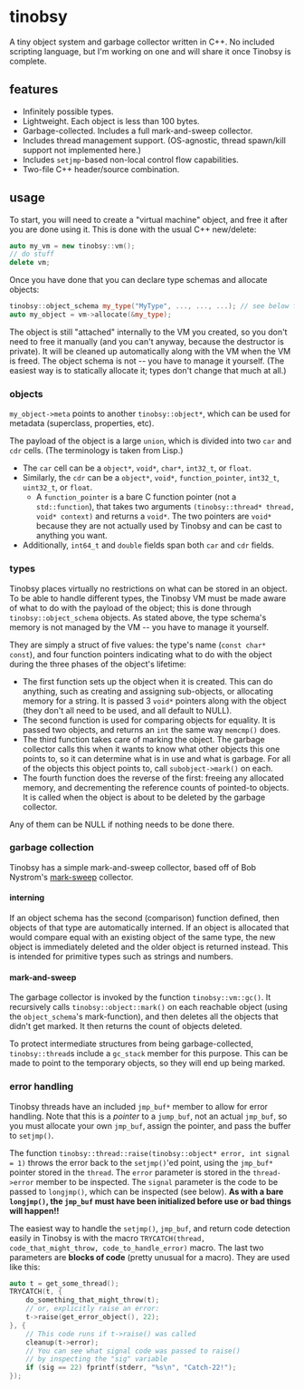 # tinobsy

A tiny object system and garbage collector written in C++. No included scripting language, but I'm working on one and will share it once Tinobsy is complete.

## features

* Infinitely possible types.
* Lightweight. Each object is less than 100 bytes.
* Garbage-collected. Includes a full mark-and-sweep collector.
* Includes thread management support. (OS-agnostic, thread spawn/kill support not implemented here.)
* Includes `setjmp`-based non-local control flow capabilities.
* Two-file C++ header/source combination.

## usage

To start, you will need to create a "virtual machine" object, and free it after you are done using it. This is done with the usual C++ new/delete:

```c++
auto my_vm = new tinobsy::vm();
// do stuff
delete vm;
```

Once you have done that you can declare type schemas and allocate objects:

```c++
tinobsy::object_schema my_type("MyType", ..., ..., ...); // see below for what to put in place of the ...'s
auto my_object = vm->allocate(&my_type);
```

The object is still "attached" internally to the VM you created, so you don't need to free it manually (and you can't anyway, because the destructor is private). It will be cleaned up automatically along with the VM when the VM is freed. The object schema is not -- you have to manage it yourself. (The easiest way is to statically allocate it; types don't change that much at all.)

### objects

`my_object->meta` points to another `tinobsy::object*`, which can be used for metadata (superclass, properties, etc).

The payload of the object is a large `union`, which is divided into two `car` and `cdr` cells. (The terminology is taken from Lisp.)

* The `car` cell can be a `object*`, `void*`, `char*`, `int32_t`, or `float`.
* Similarly, the `cdr` can be a `object*`, `void*`, `function_pointer`, `int32_t`, `uint32_t`, or `float`.
    * A `function_pointer` is a bare C function pointer (not a `std::function`), that takes two arguments `(tinobsy::thread* thread, void* context)` and returns a `void*`. The two pointers are `void*` because they are not actually used by Tinobsy and can be cast to anything you want.
* Additionally, `int64_t` and `double` fields span both `car` and `cdr` fields.

### types

Tinobsy places virtually no restrictions on what can be stored in an object. To be able to handle different types, the Tinobsy VM must be made aware of what to do with the payload of the object; this is done through `tinobsy::object_schema` objects. As stated above, the type schema's memory is not managed by the VM -- you have to manage it yourself.

They are simply a struct of five values: the type's name (`const char* const`), and four function pointers indicating what to do with the object during the three phases of the object's lifetime:

* The first function sets up the object when it is created. This can do anything, such as creating and assigning sub-objects, or allocating memory for a string. It is passed 3 `void*` pointers along with the object (they don't all need to be used, and all default to NULL).
* The second function is used for comparing objects for equality. It is passed two objects, and returns an `int` the same way `memcmp()` does.
* The third function takes care of marking the object. The garbage collector calls this when it wants to know what other objects this one points to, so it can determine what is in use and what is garbage. For all of the objects this object points to, call `subobject->mark()` on each.
* The fourth function does the reverse of the first: freeing any allocated memory, and decrementing the reference counts of pointed-to objects. It is called when the object is about to be deleted by the garbage collector.

Any of them can be NULL if nothing needs to be done there.

### garbage collection

Tinobsy has a simple mark-and-sweep collector, based off of Bob Nystrom's [mark-sweep](https://github.com/munificent/mark-sweep) collector.

#### interning

If an object schema has the second (comparison) function defined, then objects of that type are automatically interned. If an object is allocated that would compare equal with an existing object of the same type, the new object is immediately deleted and the older object is returned instead. This is intended for primitive types such as strings and numbers.

#### mark-and-sweep

The garbage collector is invoked by the function `tinobsy::vm::gc()`. It recursively calls `tinobsy::object::mark()` on each reachable object (using the `object_schema`'s mark-function), and then deletes all the objects that didn't get marked. It then returns the count of objects deleted.

To protect intermediate structures from being garbage-collected, `tinobsy::thread`s include a `gc_stack` member for this purpose. This can be made to point to the temporary objects, so they will end up being marked.

### error handling

Tinobsy threads have an included `jmp_buf*` member to allow for error handling. Note that this is a *pointer* to a `jump_buf`, not an actual `jmp_buf`, so you must allocate your own `jmp_buf`, assign the pointer, and pass the buffer to `setjmp()`.

The function `tinobsy::thread::raise(tinobsy::object* error, int signal = 1)` throws the error back to the `setjmp()`'ed point, using the `jmp_buf*` pointer stored in the `thread`. The `error` parameter is stored in the `thread->error` member to be inspected. The `signal` parameter is the code to be passed to `longjmp()`, which can be inspected (see below). **As with a bare `longjmp()`, the `jmp_buf` must have been initialized before use or bad things will happen!!**

The easiest way to handle the `setjmp()`, `jmp_buf`, and return code detection easily in Tinobsy is with the macro `TRYCATCH(thread, code_that_might_throw, code_to_handle_error)` macro. The last two parameters are **blocks of code** (pretty unusual for a macro). They are used like this:

```c++
auto t = get_some_thread();
TRYCATCH(t, {
    do_something_that_might_throw(t);
    // or, explicitly raise an error:
    t->raise(get_error_object(), 22);
}, {
    // This code runs if t->raise() was called
    cleanup(t->error);
    // You can see what signal code was passed to raise()
    // by inspecting the "sig" variable
    if (sig == 22) fprintf(stderr, "%s\n", "Catch-22!");
});
```
